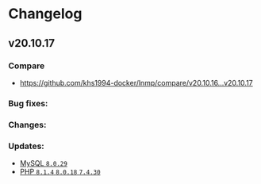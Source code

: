 # Changelog

## v20.10.17

### Compare

* https://github.com/khs1994-docker/lnmp/compare/v20.10.16...v20.10.17

### Bug fixes:

### Changes:

### Updates:

* [MySQL `8.0.29`](https://dev.mysql.com/doc/relnotes/mysql/8.0/en/news-8-0-29.html)
* [PHP `8.1.4` `8.0.18` `7.4.30`](https://www.php.net/ChangeLog-8.php#8.1.4)
